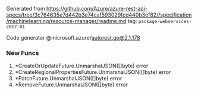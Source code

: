 Generated from https://github.com/Azure/azure-rest-api-specs/tree/3c764635e7d442b3e74caf593029fcd440b3ef82//specification/machinelearning/resource-manager/readme.md tag: `package-webservices-2017-01`

Code generator @microsoft.azure/autorest.go@2.1.178


### New Funcs

1. *CreateOrUpdateFuture.UnmarshalJSON([]byte) error
1. *CreateRegionalPropertiesFuture.UnmarshalJSON([]byte) error
1. *PatchFuture.UnmarshalJSON([]byte) error
1. *RemoveFuture.UnmarshalJSON([]byte) error

